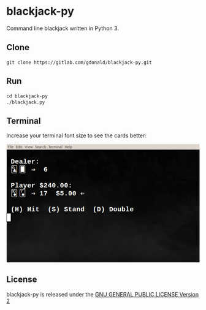 # blackjack-py
Command line blackjack written in Python 3.

## Clone
    git clone https://gitlab.com/gdonald/blackjack-py.git

## Run
    cd blackjack-py
    ./blackjack.py

## Terminal

Increase your terminal font size to see the cards better:

![Blackjack](https://raw.githubusercontent.com/gdonald/blackjack-py/master/bj.png)

## License

blackjack-py is released under the [GNU GENERAL PUBLIC LICENSE Version 2](https://opensource.org/licenses/GPL-2.0)
